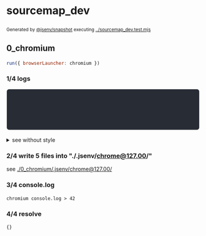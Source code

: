 # sourcemap_dev

<sub>
  Generated by <a href="https://github.com/jsenv/core/tree/main/packages/independent/snapshot">@jsenv/snapshot</a> executing <a href="../sourcemap_dev.test.mjs">../sourcemap_dev.test.mjs</a>
</sub>

## 0_chromium

```js
run({ browserLauncher: chromium })
```

### 1/4 logs

![img](0_chromium/log_group.svg)

<details>
  <summary>see without style</summary>

```console
⠋ start dev server
✔ start dev server (done in <X> second)

- http://localhost
- http://[::1]

```

</details>


### 2/4 write 5 files into "./.jsenv/chrome@127.00/"

see [./0_chromium/.jsenv/chrome@127.00/](./0_chromium/.jsenv/chrome@127.00/)

### 3/4 console.log

```console
chromium console.log > 42
```

### 4/4 resolve

```js
{}
```